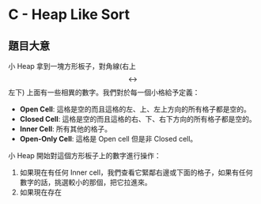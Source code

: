 # C - Heap Like Sort

## 題目大意

小 Heap 拿到一塊方形板子，對角線(右上 $$\leftrightarrow$$ 左下) 上面有一些相異的數字。我們對於每一個小格給予定義：

* **Open Cell**: 這格是空的而且這格的左、上、左上方向的所有格子都是空的。
* **Closed Cell**:
這格是空的而且這格的右、下、右下方向的所有格子都是空的。
* **Inner Cell**:
所有其他的格子。
* **Open-Only Cell**: 這格是 Open cell 但是非 Closed cell。

小 Heap 開始對這個方形板子上的數字進行操作：

1. 如果現在有任何 Inner cell，我們查看它緊鄰右邊或下面的格子，如果有任何數字的話，挑選較小的那個，把它拉進來。
2. 如果現在存在 